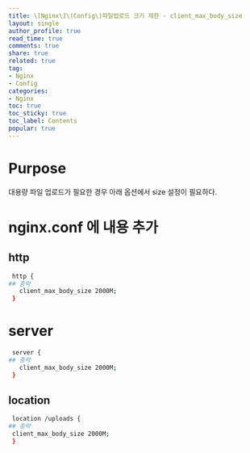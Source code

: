 ```yaml
---
title: \[Nginx\]\(Config\)파일업로드 크기 제한 - client_max_body_size
layout: single
author_profile: true
read_time: true
comments: true
share: true
related: true
tag:
- Nginx
- Config
categories:
- Nginx
toc: true
toc_sticky: true
toc_label: Contents
popular: true
---
```

# Purpose
대용량 파일 업로드가 필요한 경우 아래 옵션에서 size 설정이 필요하다.

# nginx.conf 에 내용 추가

## http

```bash
 http {
## 중략
   client_max_body_size 2000M;
 }
```

# server

```bash
 server {
## 중략
   client_max_body_size 2000M;
 }
```

## location

```bash
 location /uploads {
## 중략
 client_max_body_size 2000M;
 }
```